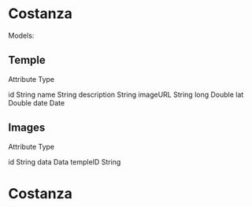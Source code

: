 #  Costanza


Models:

## Temple
Attribute           Type

id                      String
name                String
description       String
imageURL        String
long                  Double
lat                     Double
date                  Date

## Images
Attribute           Type

id                      String
data                  Data
templeID           String
# Costanza
